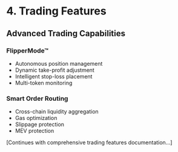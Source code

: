 # 4. Trading Features

## Advanced Trading Capabilities

### FlipperMode™
- Autonomous position management
- Dynamic take-profit adjustment
- Intelligent stop-loss placement
- Multi-token monitoring

### Smart Order Routing
- Cross-chain liquidity aggregation
- Gas optimization
- Slippage protection
- MEV protection

[Continues with comprehensive trading features documentation...]